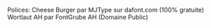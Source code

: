 Polices:
Cheese Burger par MJType sur dafont.com (100% gratuite)
Wortlaut AH par FontGrube AH (Domaine Public)
